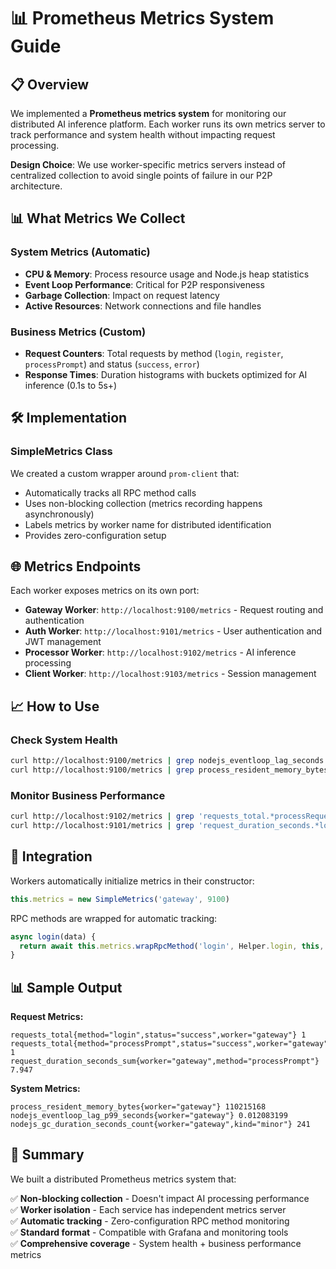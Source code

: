 # 📊 Prometheus Metrics System Guide

## 📋 Overview

We implemented a **Prometheus metrics system** for monitoring our distributed AI inference platform. Each worker runs its own metrics server to track performance and system health without impacting request processing.

**Design Choice**: We use worker-specific metrics servers instead of centralized collection to avoid single points of failure in our P2P architecture.

## 📊 What Metrics We Collect

### **System Metrics (Automatic)**
- **CPU & Memory**: Process resource usage and Node.js heap statistics
- **Event Loop Performance**: Critical for P2P responsiveness  
- **Garbage Collection**: Impact on request latency
- **Active Resources**: Network connections and file handles

### **Business Metrics (Custom)**
- **Request Counters**: Total requests by method (`login`, `register`, `processPrompt`) and status (`success`, `error`)
- **Response Times**: Duration histograms with buckets optimized for AI inference (0.1s to 5s+)

## 🛠️ Implementation

### **SimpleMetrics Class**
We created a custom wrapper around `prom-client` that:
- Automatically tracks all RPC method calls
- Uses non-blocking collection (metrics recording happens asynchronously)  
- Labels metrics by worker name for distributed identification
- Provides zero-configuration setup

## 🌐 Metrics Endpoints

Each worker exposes metrics on its own port:

- **Gateway Worker**: `http://localhost:9100/metrics` - Request routing and authentication
- **Auth Worker**: `http://localhost:9101/metrics` - User authentication and JWT management  
- **Processor Worker**: `http://localhost:9102/metrics` - AI inference processing
- **Client Worker**: `http://localhost:9103/metrics` - Session management

## 📈 How to Use

### **Check System Health**
```bash
curl http://localhost:9100/metrics | grep nodejs_eventloop_lag_seconds
curl http://localhost:9100/metrics | grep process_resident_memory_bytes
```

### **Monitor Business Performance**  
```bash
curl http://localhost:9102/metrics | grep 'requests_total.*processRequest'
curl http://localhost:9101/metrics | grep 'request_duration_seconds.*login'
```

## 🔧 Integration

Workers automatically initialize metrics in their constructor:
```javascript
this.metrics = new SimpleMetrics('gateway', 9100)
```

RPC methods are wrapped for automatic tracking:
```javascript
async login(data) {
  return await this.metrics.wrapRpcMethod('login', Helper.login, this, data)
}
```

## 📊 Sample Output

**Request Metrics:**
```
requests_total{method="login",status="success",worker="gateway"} 1
requests_total{method="processPrompt",status="success",worker="gateway"} 1  
request_duration_seconds_sum{worker="gateway",method="processPrompt"} 7.947
```

**System Metrics:**
```
process_resident_memory_bytes{worker="gateway"} 110215168
nodejs_eventloop_lag_p99_seconds{worker="gateway"} 0.012083199
nodejs_gc_duration_seconds_count{worker="gateway",kind="minor"} 241
```


## 🎉 Summary

We built a distributed Prometheus metrics system that:

✅ **Non-blocking collection** - Doesn't impact AI processing performance  
✅ **Worker isolation** - Each service has independent metrics server  
✅ **Automatic tracking** - Zero-configuration RPC method monitoring  
✅ **Standard format** - Compatible with Grafana and monitoring tools  
✅ **Comprehensive coverage** - System health + business performance metrics